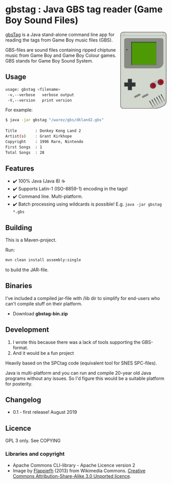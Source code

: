 # gbstag : Java GBS tag reader (Game Boy Sound Files)
<img src="gameboy.png" alt="Game Boy" align="right">

[gbsTag](https://github.com/ullenius/gbstag) is a Java stand-alone command line
app for reading the tags from Game Boy music files (GBS).

GBS-files are sound files containing ripped chiptune music from Game Boy and
Game Boy Colour games. GBS stands for Game Boy Sound System.

## Usage

```sh
usage: gbstag <filename>
 -v,--verbose   verbose output
 -V,--version   print version
```

For example:
```sh
$ java -jar gbstag "/warez/gbs/dkland2.gbs"

Title		 : Donkey Kong Land 2
Artist(s)	 : Grant Kirkhope
Copyright	 : 1996 Rare, Nintendo
First Songs	 : 1
Total Songs	 : 28
```

## Features
* :heavy_check_mark: 100% Java (Java 8) :coffee:
* :heavy_check_mark: Supports Latin-1 (ISO-8859-1) encoding in the tags!
* :heavy_check_mark: Command line. Multi-platform.
* :heavy_check_mark: Batch processing using wildcards is possible! E.g. `java -jar gbstag *.gbs`

## Building
This is a Maven-project.

Run:
```sh
mvn clean install assembly:single
```
to build the JAR-file.

## Binaries
I've included a compiled jar-file with /lib dir to simplify for end-users who can't compile stuff on their platform.
* Download **gbstag-bin.zip**


## Development
1. I wrote this because there was a lack of tools supporting the GBS-format.
1. And it would be a fun project

Heavily based on the SPCtag code (equivalent tool for SNES SPC-files).

Java is multi-platform and you can run and compile 20-year old Java programs without any issues. So I'd figure this would be a suitable platform for posterity.

## Changelog
* 0.1 - first release! August 2019

## Licence
GPL 3 only. See COPYING

### Libraries and copyright
* Apache Commons CLI-library - Apache Licence version 2
* Image by [Flappiefh](https://fr.wikipedia.org/wiki/Utilisateur:Flappiefh) (2013) from Wikimedia Commons. [Creative Commons Attribution-Share-Alike 3.0 Unported licence](https://creativecommons.org/licenses/by-sa/3.0/deed.en).
